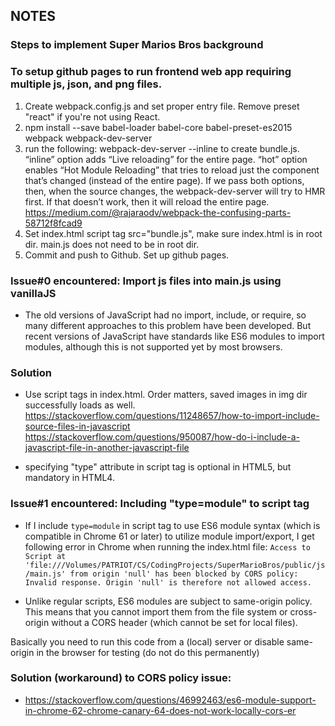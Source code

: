 ## NOTES

### Steps to implement Super Marios Bros background



### To setup github pages to run frontend web app requiring multiple js, json, and png files.
1. Create webpack.config.js and set proper entry file. Remove preset "react" if you're not using React.
2. npm install --save babel-loader babel-core babel-preset-es2015 webpack webpack-dev-server
3. run the following: webpack-dev-server --inline to create bundle.js. “inline” option adds “Live reloading” for the entire page. “hot” option enables “Hot Module Reloading” that tries to reload just the component that’s changed (instead of the entire page). If we pass both options, then, when the source changes, the webpack-dev-server will try to HMR first. If that doesn’t work, then it will reload the entire page. https://medium.com/@rajaraodv/webpack-the-confusing-parts-58712f8fcad9
4. Set index.html script tag src="bundle.js", make sure index.html is in root dir. main.js does not need to be in root dir.
5. Commit and push to Github. Set up github pages.

### Issue#0 encountered: Import js files into main.js using vanillaJS
- The old versions of JavaScript had no import, include, or require, so many different approaches to this problem have been developed. But recent versions of JavaScript have standards like ES6 modules to import modules, although this is not supported yet by most browsers.

### Solution
- Use script tags in index.html. Order matters, saved images in img dir successfully loads as well.
https://stackoverflow.com/questions/11248657/how-to-import-include-source-files-in-javascript
https://stackoverflow.com/questions/950087/how-do-i-include-a-javascript-file-in-another-javascript-file

- specifying "type" attribute in script tag is optional in HTML5, but mandatory in HTML4.

### Issue#1 encountered: Including "type=module" to script tag
-  If I include `type=module` in script tag to use ES6 module syntax (which is compatible in Chrome 61 or later) to utilize module import/export, I get following error in Chrome when running the index.html file:
`Access to Script at 'file:///Volumes/PATRIOT/CS/CodingProjects/SuperMarioBros/public/js/main.js' from origin 'null' has been blocked by CORS policy: Invalid response. Origin 'null' is therefore not allowed access.`

- Unlike regular scripts, ES6 modules are subject to same-origin policy. This means that you cannot import them from the file system or cross-origin without a CORS header (which cannot be set for local files).

Basically you need to run this code from a (local) server or disable same-origin in the browser for testing (do not do this permanently)

### Solution (workaround) to CORS policy issue:
- https://stackoverflow.com/questions/46992463/es6-module-support-in-chrome-62-chrome-canary-64-does-not-work-locally-cors-er
